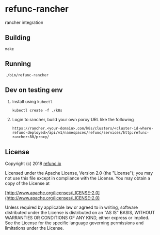 refunc-rancher
========

rancher integration

## Building

`make`


## Running

`./bin/refunc-rancher`

## Dev on testing env

1. Install using `kubectl`
    ```shell
    kubectl create -f ./k8s
    ```

1. Login to rancher, build your own porxy URL like the following
    ```
    https://rancher.<your-domain>.com/k8s/clusters/<cluster-id-where-refunc-deployed>/api/v1/namespaces/refunc/services/http:refunc-rancher:80/proxy/
    ```


## License
Copyright (c) 2018 [refunc.io](http://refunc.io)

Licensed under the Apache License, Version 2.0 (the "License");
you may not use this file except in compliance with the License.
You may obtain a copy of the License at

[http://www.apache.org/licenses/LICENSE-2.0](http://www.apache.org/licenses/LICENSE-2.0)

Unless required by applicable law or agreed to in writing, software
distributed under the License is distributed on an "AS IS" BASIS,
WITHOUT WARRANTIES OR CONDITIONS OF ANY KIND, either express or implied.
See the License for the specific language governing permissions and
limitations under the License.
